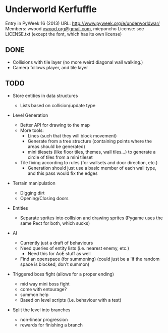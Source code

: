 Underworld Kerfuffle
====================

Entry in PyWeek 16 (2013)
URL: http://www.pyweek.org/e/underworldwar/
Members: vwood <vwood.org@gmail.com>, mieponcho
License: see LICENSE.txt (except the font, which has its own license)


DONE
----

* Collisions with tile layer (no more weird diagonal wall walking.)
* Camera follows player, and tile layer

TODO
----

* Store entities in data structures
  - Lists based on collision/update type

* Level Generation
  - Better API for drawing to the map
  - More tools:
    - Lines (such that they will block movement)
    - Generate from a tree structure (containing points where the areas should be generated)
    - mini tilesets (like floor tiles, themes, wall tiles...) to generate a circle of tiles from a mini tileset
  - Tile fixing according to rules (for wallsets and door direction, etc.)
    - Generation should just use a basic member of each wall type, and this pass would fix the edges
  
* Terrain manipulation
  - Digging dirt
  - Opening/Closing doors
  
* Entities
  - Separate sprites into collision and drawing sprites (Pygame uses the same Rect for both, which sucks)
  
* AI
  - Currently just a draft of behaviours
  - Need queries of entity lists (i.e. nearest enemy, etc.)
    - Need this for AoE stuff as well
  - Find an openspace (for summoning) (could just be a 'if the random space is blocked, don't summon)
  
* Triggered boss fight (allows for a proper ending)
  - mid way mini boss fight
  - come with entourage?
  - summon help
  - Based on level scripts (i.e. behaviour with a test)

* Split the level into branches
  - non-linear progression
  - rewards for finishing a branch
